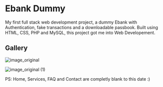 # Ebank Dummy
My first full stack web development project, a dummy Ebank with Authentication, fake transactions and a downloadable passbook. Built using HTML, CSS, PHP and MySQL, this project got me into Web Developement.

## Gallery

![image_original](https://user-images.githubusercontent.com/50898928/187894102-8a223d35-b99d-4933-96c0-1ea2592a682d.png)


![image_original (1)](https://user-images.githubusercontent.com/50898928/187894193-deb92d6d-8b8a-449c-9723-9ac0f2039edc.png)

PS: Home, Services, FAQ and Contact are completly blank to this date :)

